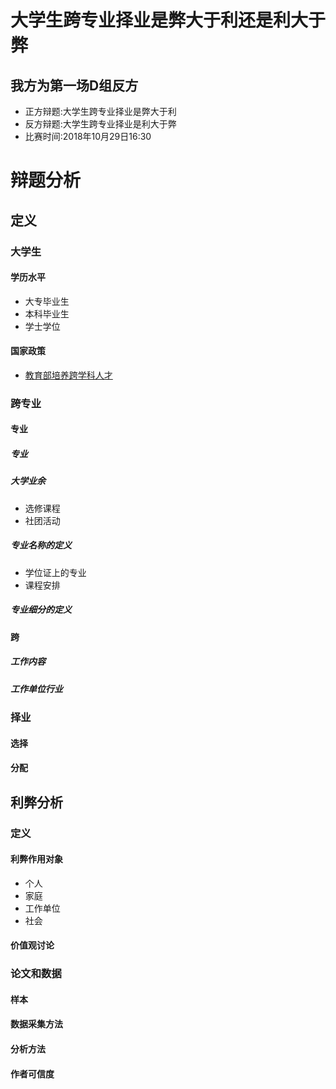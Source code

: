 # 大学生跨专业择业是弊大于利还是利大于弊
## 我方为第一场D组反方
 - 正方辩题:大学生跨专业择业是弊大于利
 - 反方辩题:大学生跨专业择业是利大于弊
 - 比赛时间:2018年10月29日16:30
# 辩题分析
## 定义
### 大学生
#### 学历水平
 - 大专毕业生
 - 本科毕业生
 - 学士学位
#### 国家政策
 - [教育部培养跨学科人才](http://old.moe.gov.cn//publicfiles/business/htmlfiles/moe/moe_621/201001/xxgk_81944.html)
### 跨专业

#### 专业
##### 专业
##### 大学业余
 - 选修课程
 - 社团活动
##### 专业名称的定义
 - 学位证上的专业
 - 课程安排
##### 专业细分的定义
#### 跨
##### 工作内容
##### 工作单位行业
### 择业
#### 选择
#### 分配
## 利弊分析
### 定义
#### 利弊作用对象
 - 个人
 - 家庭
 - 工作单位
 - 社会
#### 价值观讨论
### 论文和数据
#### 样本
#### 数据采集方法
#### 分析方法
#### 作者可信度